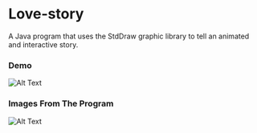 # Love-story
A Java program that uses the StdDraw graphic library to tell an animated and interactive story.

### Demo
![Alt Text](https://media.giphy.com/media/CfQD9fQaB7VyKFiGTM/giphy.gif)

### Images From The Program
![Alt Text](https://media.giphy.com/media/Aah6j1EiecjIYxJ8n5/giphy.gif)
